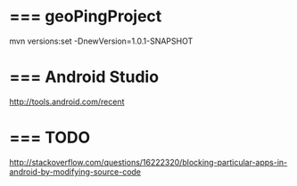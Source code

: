 === geoPingProject
==============

mvn versions:set -DnewVersion=1.0.1-SNAPSHOT

=== Android Studio
==============
http://tools.android.com/recent



=== TODO
==============
 http://stackoverflow.com/questions/16222320/blocking-particular-apps-in-android-by-modifying-source-code
